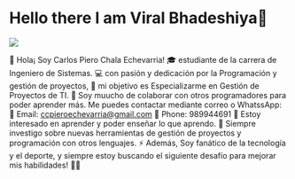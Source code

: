 # Hello there I am Viral Bhadeshiya👋

![](https://github.com/halfrost/halfrost/blob/master/icons/header_.png)

👋 Hola¡ Soy Carlos Piero Chala Echevarria! 🎓 estudiante de la carrera de Ingeniero de Sistemas. 💻 con pasión y dedicación por la Programación y gestión de proyectos, 🎯 mi objetivo es Especializarme en Gestión de Proyectos de TI. 💞️ Soy muucho de colaborar con otros programadores para poder aprender más. 
Me puedes contactar mediante correo o WhatssApp:
📧 Email: ccpieroechevarria@gmail.com 
📱 Phone: 989944691 👀 
Estoy interesado en aprender y poder enseñar lo que aprendo. 🌱 Siempre investigo sobre nuevas herramientas de gestión de proyectos y programación con otros lenguajes. ⚡ Además, Soy fanático de la tecnología y el deporte, y siempre estoy buscando el siguiente desafío para mejorar mis habilidades! 💪🚀

